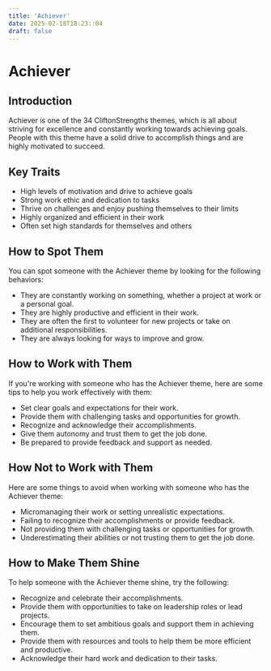 ```yaml
---
title: 'Achiever'
date: 2025-02-18T18:23::04
draft: false
---
```


# Achiever

## Introduction

Achiever is one of the 34 CliftonStrengths themes, which is all about striving for excellence and constantly working towards achieving goals. People with this theme have a solid drive to accomplish things and are highly motivated to succeed.

## Key Traits

- High levels of motivation and drive to achieve goals
- Strong work ethic and dedication to tasks
- Thrive on challenges and enjoy pushing themselves to their limits
- Highly organized and efficient in their work
- Often set high standards for themselves and others

## How to Spot Them

You can spot someone with the Achiever theme by looking for the following behaviors:

- They are constantly working on something, whether a project at work or a personal goal.
- They are highly productive and efficient in their work.
- They are often the first to volunteer for new projects or take on additional responsibilities.
- They are always looking for ways to improve and grow.

## How to Work with Them

If you're working with someone who has the Achiever theme, here are some tips to help you work effectively with them:

- Set clear goals and expectations for their work.
- Provide them with challenging tasks and opportunities for growth.
- Recognize and acknowledge their accomplishments.
- Give them autonomy and trust them to get the job done.
- Be prepared to provide feedback and support as needed.

## How Not to Work with Them

Here are some things to avoid when working with someone who has the Achiever theme:

- Micromanaging their work or setting unrealistic expectations.
- Failing to recognize their accomplishments or provide feedback.
- Not providing them with challenging tasks or opportunities for growth.
- Underestimating their abilities or not trusting them to get the job done.

## How to Make Them Shine

To help someone with the Achiever theme shine, try the following:

- Recognize and celebrate their accomplishments.
- Provide them with opportunities to take on leadership roles or lead projects.
- Encourage them to set ambitious goals and support them in achieving them.
- Provide them with resources and tools to help them be more efficient and productive.
- Acknowledge their hard work and dedication to their tasks.
